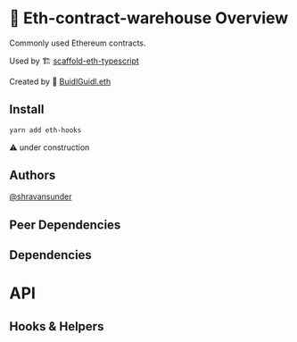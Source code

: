 # 🏢 Eth-contract-warehouse Overview

Commonly used Ethereum contracts.

Used by 🏗 [scaffold-eth-typescript](https://github.com/scaffold-eth/scaffold-eth-typescript)

Created by 🏰 [BuidlGuidl.eth](https://BuidlGuidl.com)

## Install

```sh
yarn add eth-hooks
```

⚠ under construction

## Authors

[@shravansunder](https://github.com/ShravanSunder)

## Peer Dependencies

## Dependencies

# API

## Hooks &amp; Helpers
